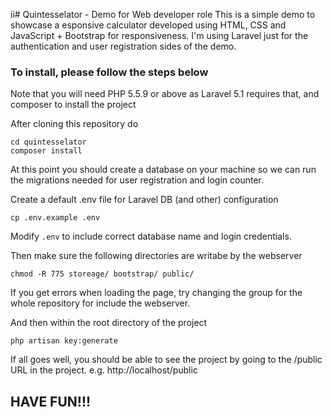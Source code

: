 ii# Quintesselator - Demo for Web developer role
This is a simple demo to showcase a esponsive calculator developed using HTML, CSS and JavaScript + Bootstrap for responsiveness. I'm using Laravel just for the authentication and user registration sides of the demo.

### To install, please follow the steps below

Note that you will need PHP 5.5.9 or above as Laravel 5.1 requires that, and composer to install the project

After cloning this repository do

```
cd quintesselator
composer install
```

At this point you should create a database on your machine so we can run the migrations needed for user registration and login counter.

Create a default .env file for Laravel DB (and other) configuration
```
cp .env.example .env 
```
Modify ```.env``` to include correct database name and login credentials.

Then make sure the following directories are writabe by the webserver
```
chmod -R 775 storeage/ bootstrap/ public/
```
If you get errors when loading the page, try changing the group for the whole repository for include the webserver.

And then within the root directory of the project
```
php artisan key:generate
```

If all goes well, you should be able to see the project by going to the /public URL in the project. e.g. http://localhost/public

## HAVE FUN!!!
